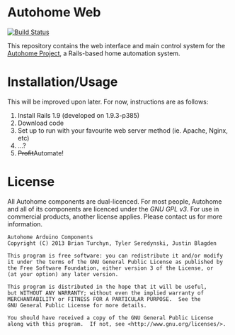 # Autohome Web

[![Build Status](https://travis-ci.org/autohome/autohome-web.png?branch=master)](https://travis-ci.org/autohome/autohome-web)

This repository contains the web interface and main control system for the
[Autohome Project](http://autohomeproject.org), a Rails-based home automation system.

# Installation/Usage

This will be improved upon later. For now, instructions are as follows:

1. Install Rails 1.9 (developed on 1.9.3-p385)
2. Download code
3. Set up to run with your favourite web server method (ie. Apache, Nginx, etc)
4. ...?
5. ~~Profit~~Automate!

# License

All Autohome components are dual-licenced. For most people, Autohome and all of
its components are licenced under the _GNU GPL v3_. For use in commercial
products, another license applies. Please contact us for more information.

    Autohome Arduino Components
    Copyright (C) 2013 Brian Turchyn, Tyler Seredynski, Justin Blagden

    This program is free software: you can redistribute it and/or modify
    it under the terms of the GNU General Public License as published by
    the Free Software Foundation, either version 3 of the License, or
    (at your option) any later version.

    This program is distributed in the hope that it will be useful,
    but WITHOUT ANY WARRANTY; without even the implied warranty of
    MERCHANTABILITY or FITNESS FOR A PARTICULAR PURPOSE.  See the
    GNU General Public License for more details.

    You should have received a copy of the GNU General Public License
    along with this program.  If not, see <http://www.gnu.org/licenses/>.
